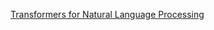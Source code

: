 


[Transformers for Natural Language Processing](https://github.com/PacktPublishing/Transformers-for-Natural-Language-Processing)
